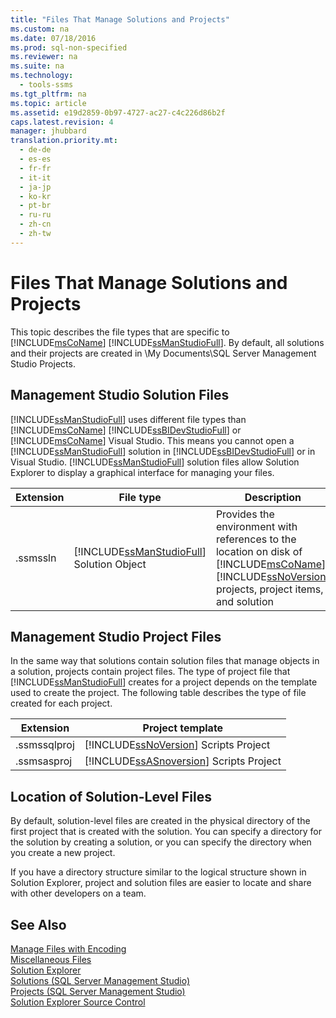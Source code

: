 ```yaml
---
title: "Files That Manage Solutions and Projects"
ms.custom: na
ms.date: 07/18/2016
ms.prod: sql-non-specified
ms.reviewer: na
ms.suite: na
ms.technology: 
  - tools-ssms
ms.tgt_pltfrm: na
ms.topic: article
ms.assetid: e19d2859-0b97-4727-ac27-c4c226d86b2f
caps.latest.revision: 4
manager: jhubbard
translation.priority.mt: 
  - de-de
  - es-es
  - fr-fr
  - it-it
  - ja-jp
  - ko-kr
  - pt-br
  - ru-ru
  - zh-cn
  - zh-tw
---
```

# Files That Manage Solutions and Projects
This topic describes the file types that are specific to [!INCLUDE[msCoName](../content/includes/msCoName_md.md)] [!INCLUDE[ssManStudioFull](../content/includes/ssManStudioFull_md.md)]. By default, all solutions and their projects are created in \My Documents\SQL Server Management Studio Projects.  
  
## Management Studio Solution Files  
[!INCLUDE[ssManStudioFull](../content/includes/ssManStudioFull_md.md)] uses different file types than [!INCLUDE[msCoName](../content/includes/msCoName_md.md)] [!INCLUDE[ssBIDevStudioFull](../content/includes/ssBIDevStudioFull_md.md)] or [!INCLUDE[msCoName](../content/includes/msCoName_md.md)] Visual Studio. This means you cannot open a [!INCLUDE[ssManStudioFull](../content/includes/ssManStudioFull_md.md)] solution in [!INCLUDE[ssBIDevStudioFull](../content/includes/ssBIDevStudioFull_md.md)] or in Visual Studio. [!INCLUDE[ssManStudioFull](../content/includes/ssManStudioFull_md.md)] solution files allow Solution Explorer to display a graphical interface for managing your files.  
  
|Extension|File type|Description|Created by|  
|-------------|-------------|---------------|--------------|  
|.ssmssln|[!INCLUDE[ssManStudioFull](../content/includes/ssManStudioFull_md.md)] Solution Object|Provides the environment with references to the location on disk of [!INCLUDE[msCoName](../content/includes/msCoName_md.md)] [!INCLUDE[ssNoVersion](../content/includes/ssNoVersion_md.md)] projects, project items, and solution|[!INCLUDE[ssManStudioFull](../content/includes/ssManStudioFull_md.md)]|  
  
## Management Studio Project Files  
In the same way that solutions contain solution files that manage objects in a solution, projects contain project files. The type of project file that [!INCLUDE[ssManStudioFull](../content/includes/ssManStudioFull_md.md)] creates for a project depends on the template used to create the project. The following table describes the type of file created for each project.  
  
|Extension|Project template|  
|-------------|--------------------|  
|.ssmssqlproj|[!INCLUDE[ssNoVersion](../content/includes/ssNoVersion_md.md)] Scripts Project|  
|.ssmsasproj|[!INCLUDE[ssASnoversion](../content/includes/ssASnoversion_md.md)] Scripts Project|  
  
## Location of Solution-Level Files  
By default, solution-level files are created in the physical directory of the first project that is created with the solution. You can specify a directory for the solution by creating a solution, or you can specify the directory when you create a new project.  
  
If you have a directory structure similar to the logical structure shown in Solution Explorer, project and solution files are easier to locate and share with other developers on a team.  
  
## See Also  
[Manage Files with Encoding](../content/Manage-Files-with-Encoding.md)  
[Miscellaneous Files](../content/Miscellaneous-Files.md)  
[Solution Explorer](../content/Solution-Explorer.md)  
[Solutions &#40;SQL Server Management Studio&#41;](../content/Solutions--SQL-Server-Management-Studio-.md)  
[Projects &#40;SQL Server Management Studio&#41;](../content/Projects--SQL-Server-Management-Studio-.md)  
[Solution Explorer Source Control](https://msdn.microsoft.com/en-us/library/ms173879.aspx)  
  
